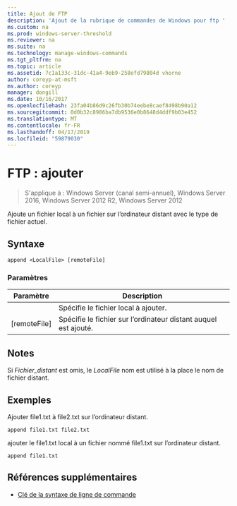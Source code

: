 ```yaml
---
title: Ajout de FTP
description: 'Ajout de la rubrique de commandes de Windows pour ftp '
ms.custom: na
ms.prod: windows-server-threshold
ms.reviewer: na
ms.suite: na
ms.technology: manage-windows-commands
ms.tgt_pltfrm: na
ms.topic: article
ms.assetid: 7c1a133c-31dc-41a4-9eb9-258efd79804d vhorne
author: coreyp-at-msft
ms.author: coreyp
manager: dongill
ms.date: 10/16/2017
ms.openlocfilehash: 23fa04b86d9c26fb30b74eebe8caef8498b90a12
ms.sourcegitcommit: 0d0b32c8986ba7db9536e0b8648d4ddf9b03e452
ms.translationtype: MT
ms.contentlocale: fr-FR
ms.lasthandoff: 04/17/2019
ms.locfileid: "59879030"
---
```

# <a name="ftp-append"></a>FTP : ajouter

>S'applique à : Windows Server (canal semi-annuel), Windows Server 2016, Windows Server 2012 R2, Windows Server 2012

Ajoute un fichier local à un fichier sur l’ordinateur distant avec le type de fichier actuel.   
## <a name="syntax"></a>Syntaxe  
```  
append <LocalFile> [remoteFile]  
```  
### <a name="parameters"></a>Paramètres  
|Paramètre|Description|  
|-------|--------|  
|<LocalFile>|Spécifie le fichier local à ajouter.|  
|[remoteFile]|Spécifie le fichier sur l’ordinateur distant auquel <LocalFile> est ajouté.|  
## <a name="remarks"></a>Notes  
Si *Fichier_distant* est omis, le *LocalFile* nom est utilisé à la place le nom de fichier distant.  
## <a name="BKMK_Examples"></a>Exemples  
Ajouter file1.txt à file2.txt sur l’ordinateur distant.  
```  
append file1.txt file2.txt  
```  
ajouter le file1.txt local à un fichier nommé file1.txt sur l’ordinateur distant.  
```  
append file1.txt  
```  
## <a name="additional-references"></a>Références supplémentaires  
-   [Clé de la syntaxe de ligne de commande](command-line-syntax-key.md)  
